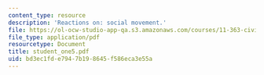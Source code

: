 ```yaml
---
content_type: resource
description: 'Reactions on: social movement.'
file: https://ol-ocw-studio-app-qa.s3.amazonaws.com/courses/11-363-civil-society-and-the-environment-spring-2005/bd3ec1fde7947b198645f586eca3e55a_student_one5.pdf
file_type: application/pdf
resourcetype: Document
title: student_one5.pdf
uid: bd3ec1fd-e794-7b19-8645-f586eca3e55a
---
```

